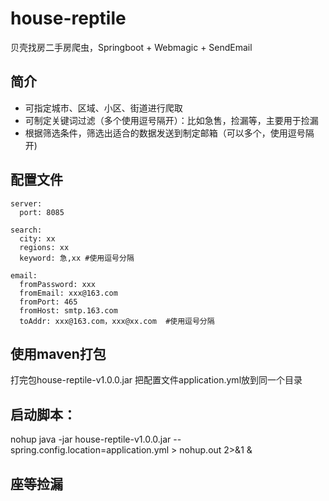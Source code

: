 # house-reptile
贝壳找房二手房爬虫，Springboot + Webmagic + SendEmail

## 简介
* 可指定城市、区域、小区、街道进行爬取
* 可制定关键词过滤（多个使用逗号隔开）：比如急售，捡漏等，主要用于捡漏
* 根据筛选条件，筛选出适合的数据发送到制定邮箱（可以多个，使用逗号隔开)

## 配置文件
    server:
      port: 8085
    
    search:
      city: xx
      regions: xx
      keyword: 急,xx #使用逗号分隔
    
    email:
      fromPassword: xxx
      fromEmail: xxx@163.com
      fromPort: 465
      fromHost: smtp.163.com
      toAddr: xxx@163.com，xxx@xx.com  #使用逗号分隔

## 使用maven打包
打完包house-reptile-v1.0.0.jar
把配置文件application.yml放到同一个目录

## 启动脚本：
nohup java -jar house-reptile-v1.0.0.jar  --spring.config.location=application.yml >  nohup.out 2>&1 &

## 座等捡漏